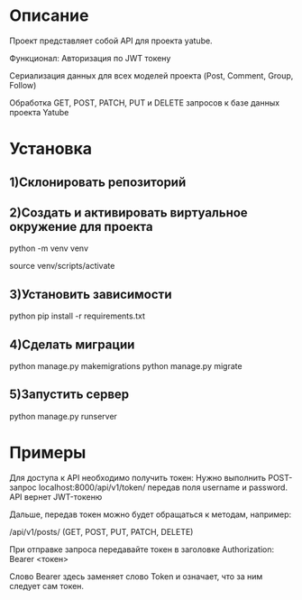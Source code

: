 # Описание

Проект представляет собой API для проекта yatube.

Функционал:
Авторизация по JWT токену

Сериализация данных для всех моделей проекта (Post, Comment, Group, Follow)

Обработка GET, POST, PATCH, PUT и DELETE запросов к базе данных проекта Yatube

# Установка

## 1)Склонировать репозиторий
## 2)Создать и активировать виртуальное окружение для проекта

python -m venv venv

source venv/scripts/activate

## 3)Установить зависимости
python pip install -r requirements.txt

## 4)Сделать миграции
python manage.py makemigrations
python manage.py migrate

## 5)Запустить сервер
python manage.py runserver

# Примеры

Для доступа к API необходимо получить токен: 
Нужно выполнить POST-запрос localhost:8000/api/v1/token/ передав поля username и password. API вернет JWT-токеню

Дальше, передав токен можно будет обращаться к методам, например: 

/api/v1/posts/ (GET, POST, PUT, PATCH, DELETE)

При отправке запроса передавайте токен в заголовке Authorization: Bearer <токен>

Слово Bearer здесь заменяет слово Token и означает, что за ним следует сам токен.
